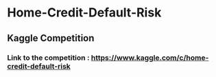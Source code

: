 # Home-Credit-Default-Risk
## Kaggle Competition
### Link to the competition : https://www.kaggle.com/c/home-credit-default-risk

